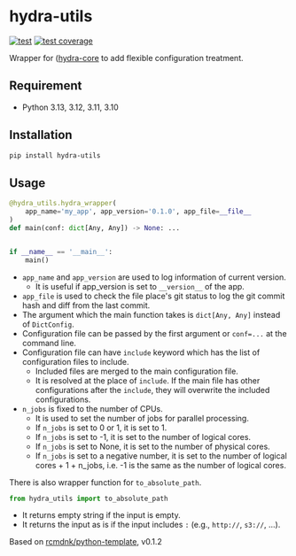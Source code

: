 # hydra-utils

[![test](https://github.com/rcmdnk/hydra-utils/actions/workflows/test.yml/badge.svg)](https://github.com/rcmdnk/hydra-utils/actions/workflows/test.yml)
[![test coverage](https://img.shields.io/badge/coverage-check%20here-blue.svg)](https://github.com/rcmdnk/hydra-utils/tree/coverage)

Wrapper for ([hydra-core](https://pypi.org/project/hydra-core/) to add flexible configuration treatment.

## Requirement

- Python 3.13, 3.12, 3.11, 3.10

## Installation

```bash
pip install hydra-utils
```

## Usage

```python
@hydra_utils.hydra_wrapper(
    app_name='my_app', app_version='0.1.0', app_file=__file__
)
def main(conf: dict[Any, Any]) -> None: ...


if __name__ == '__main__':
    main()
```

- `app_name` and `app_version` are used to log information of current version.
  - It is useful if app_version is set to `__version__` of the app.
- `app_file` is used to check the file place's git status to log the git commit hash and diff from the last commit.
- The argument which the main function takes is `dict[Any, Any]` instead of `DictConfig`.
- Configuration file can be passed by the first argument or `conf=...` at the command line.
- Configuration file can have `include` keyword which has the list of configuration files to include.
  - Included files are merged to the main configuration file.
  - It is resolved at the place of `include`. If the main file has other configurations after the `include`, they will overwrite the included configurations.
- `n_jobs` is fixed to the number of CPUs.
  - It is used to set the number of jobs for parallel processing.
  - If `n_jobs` is set to 0 or 1, it is set to 1.
  - If `n_jobs` is set to -1, it is set to the number of logical cores.
  - If `n_jobs` is set to None, it is set to the number of physical cores.
  - If `n_jobs` is set to a negative number, it is set to the number of logical cores + 1 + n_jobs, i.e. -1 is the same as the number of logical cores.

There is also wrapper function for `to_absolute_path`.

```python
from hydra_utils import to_absolute_path
```

- It returns empty string if the input is empty.
- It returns the input as is if the input includes `:` (e.g., `http://`, `s3://`, ...).

Based on [rcmdnk/python-template](https://github.com/rcmdnk/python-template), v0.1.2
